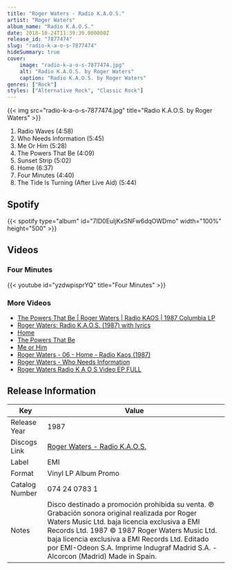 ```yaml
---
title: "Roger Waters - Radio K.A.O.S."
artist: "Roger Waters"
album_name: "Radio K.A.O.S."
date: 2018-10-24T11:39:39.000000Z
release_id: "7877474"
slug: "radio-k-a-o-s-7877474"
hideSummary: true
cover:
    image: "radio-k-a-o-s-7877474.jpg"
    alt: "Radio K.A.O.S. by Roger Waters"
    caption: "Radio K.A.O.S. by Roger Waters"
genres: ["Rock"]
styles: ["Alternative Rock", "Classic Rock"]
---
```


{{< img src="radio-k-a-o-s-7877474.jpg" title="Radio K.A.O.S. by Roger Waters" >}}

<!-- section break -->

1. Radio Waves (4:58)
2. Who Needs Information (5:45)
3. Me Or Him (5:28)
4. The Powers That Be (4:09)
5. Sunset Strip (5:02)
6. Home (6:37)
7. Four Minutes (4:40)
8. The Tide Is Turning (After Live Aid) (5:44)

<!-- section break -->


## Spotify
{{< spotify type="album" id="7ID0EuIjKxSNFw6dqOWDmo" width="100%" height="500" >}}



## Videos
### Four Minutes
{{< youtube id="yzdwpisprYQ" title="Four Minutes" >}}<br>

### More Videos

- [The Powers That Be | Roger Waters | Radio KAOS | 1987 Columbia LP](https://www.youtube.com/watch?v=TSbKF4vBd4o)
- [Roger Waters: Radio K.A.O.S. (1987) with lyrics](https://www.youtube.com/watch?v=9v4QDxkcS24)
- [Home](https://www.youtube.com/watch?v=oLRrK3cAuW8)
- [The Powers That Be](https://www.youtube.com/watch?v=ANAud9P-uXI)
- [Me or Him](https://www.youtube.com/watch?v=NNCRNkd_pmw)
- [Roger Waters - 06 - Home - Radio Kaos (1987)](https://www.youtube.com/watch?v=_AFe--d-zMA)
- [Roger Waters - Who Needs Information](https://www.youtube.com/watch?v=IXIyFM60uPg)
- [Roger Waters   Radio K A O S   Video EP   FULL](https://www.youtube.com/watch?v=7gKTd3CN4ok)


## Release Information
|  Key           | Value                                                |
| ---------------| ---------------------------------------------------- |
| Release Year   | 1987                                   |
| Discogs Link   | [Roger Waters - Radio K.A.O.S.](https://www.discogs.com/release/7877474-Roger-Waters-Radio-KAOS) |
| Label          | EMI |
| Format         | Vinyl LP Album Promo |
| Catalog Number | 074 24 0783 1 |
| Notes | Disco destinado a promoción prohibida su venta. ℗ Grabación sonora original  realizada por Roger Waters Music Ltd. baja licencia exclusiva a EMI Records Ltd. 1987  © 1987 Roger Waters Music Ltd. baja licencia exclusiva a EMI Records Ltd. Editado por EMI-Odeon S.A.  Imprime Indugraf Madrid S.A. - Alcorcon (Madrid)  Made in Spain. |